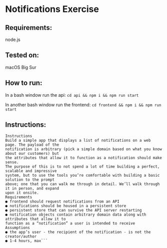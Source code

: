 # Notifications Exercise

## Requirements:
node.js

## Tested on:
macOS Big Sur

## How to run:
In a bash window run the api: `cd api && npm i && npm run start`

In another bash window run the frontend: `cd frontend && npm i && npm run start`


## Instructions:
```Exercise - Notifications Mini-system
Instructions
Build a simple app that displays a list of notifications on a web page. The payload of the
notification is arbitrary (pick a simple domain based on what you know about our customers) but
the attributes that allow it to function as a notification should make sense.
The purpose of this is to not spend a lot of time building a perfect, scalable and impressive
system, but to use the tools you’re comfortable with building a basic solution to the prompt
above; one that you can walk me through in detail. We’ll walk through it in person, and expand
upon it onsite.
Requirements
● frontend should request notifications from an API
● notifications should be housed in a persistent store
● persistent store that can survive the API server restarting
● notification objects contain arbitrary domain data along with attributes that allow it to
function as a “notification” a user is intended to receive
Assumptions
● the app’s user - the recipient of the notification - is not the creator/author
● 1-4 hours, max```
